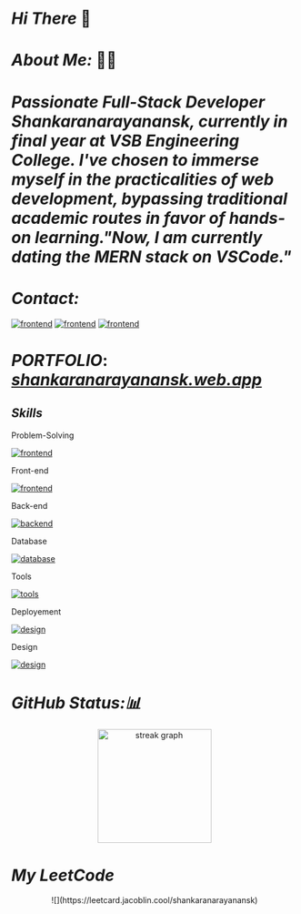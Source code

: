 # _Hi There_ 👋
# _About Me:_ 🧑‍💻
# _Passionate Full-Stack Developer Shankaranarayanansk, currently in final year at VSB Engineering College. I've chosen to immerse myself in the practicalities of web development, bypassing traditional academic routes in favor of hands-on learning."Now, I am currently dating the MERN stack on VSCode."_


# _Contact:_

[![frontend](https://skillicons.dev/icons?i=instagram)](https://www.instagram.com/bruceleeshankar202/) [![frontend](https://skillicons.dev/icons?i=linkedin)](https://www.linkedin.com/in/shankaranarayanansk/) [![frontend](https://skillicons.dev/icons?i=gmail)](mailto:sankaranarayananit002@gmail.com)



# _PORTFOLIO_: [ _shankaranarayanansk.web.app_](https://shankaranarayanansk.web.app/)

## _Skills_
 Problem-Solving

[![frontend](https://skillicons.dev/icons?i=javascript,java)](https://skillicons.dev)

 Front-end

[![frontend](https://skillicons.dev/icons?i=html,css,javascript,jquery,react,tailwind,bootstrap,materialui)](https://skillicons.dev)

Back-end

[![backend](https://skillicons.dev/icons?i=nodejs,express,php,java)](https://skillicons.dev)

Database

[![database](https://skillicons.dev/icons?i=mysql,mongo,firebase,supabase)](https://skillicons.dev)

Tools

[![tools](https://skillicons.dev/icons?i=postman,redux,git,vscode,kali,linux,npm)](https://skillicons.dev)

Deployement

[![design](https://skillicons.dev/icons?i=vercel,netlify,heroku,firebase,github)](https://skillicons.dev)

Design

[![design](https://skillicons.dev/icons?i=figma,wordpress)](https://skillicons.dev)

# _GitHub Status:📊_
<div align="center">
  
  <img src="https://streak-stats.demolab.com?user=Shankaranarayanansk&locale=en&mode=daily&theme=vue-dark&hide_border=false&border_radius=10&order=3" height="200" alt="streak graph"  />
</div>

# _My LeetCode_
<div align="center">
![](https://leetcard.jacoblin.cool/shankaranarayanansk)
</div>
 








